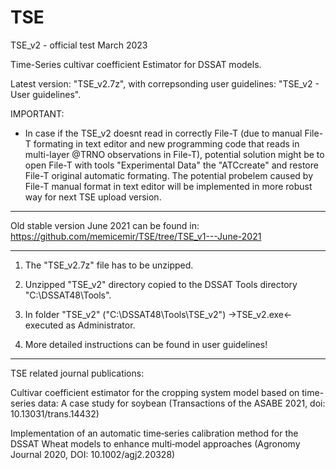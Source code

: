 # TSE

TSE_v2 - official test March 2023

Time-Series cultivar coefficient Estimator for DSSAT models.

Latest version: "TSE_v2.7z", with correpsonding user guidelines: "TSE_v2 - User guidelines".

IMPORTANT:
 - In case if the TSE_v2 doesnt read in correctly File-T (due to manual File-T formating in text editor and new programming code that reads in multi-layer @TRNO observations in File-T), potential solution might be to open File-T with tools "Experimental Data" the "ATCcreate" and restore File-T original automatic formating. The potential probelem caused by File-T manual format in text editor will be implemented in more robust way for next TSE upload version.

------------------------------------------------------------------------------------------------------------

Old stable version June 2021 can be found in: https://github.com/memicemir/TSE/tree/TSE_v1---June-2021

------------------------------------------------------------------------------------------------------------
1. The "TSE_v2.7z" file has to be unzipped. 

2. Unzipped "TSE_v2" directory copied to the DSSAT Tools directory "C:\DSSAT48\Tools".

3. In folder "TSE_v2" ("C:\DSSAT48\Tools\TSE_v2")  ->TSE_v2.exe<- executed as Administrator.

4. More detailed instructions can be found in user guidelines!

------------------------------------------------------------------------------------------------------------
TSE related journal publications:

Cultivar coefficient estimator for the cropping system model based on time-series data: A case study for soybean (Transactions of the ASABE 2021, doi: 10.13031/trans.14432)

Implementation of an automatic time‐series calibration method for the DSSAT Wheat models to enhance multi‐model approaches (Agronomy Journal 2020, DOI: 10.1002/agj2.20328)
